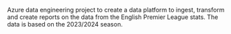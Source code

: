 Azure data engineering project to create a data platform to ingest, transform and create reports on the data from the English Premier League stats. The data is based on the 2023/2024 season.
